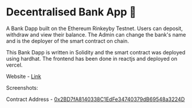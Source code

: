 # Decentralised Bank App 🏦

A Bank Dapp built on the Ethereum Rinkeyby Testnet. Users can deposit, withdraw and view their balance. The Admin can change the bank's name and is the deployer of the smart contract on chain.

This Bank Dapp is written in Solidity and the smart contract was deployed using hardhat. The frontend has been done in reactjs and deployed on vercel.

Website - [Link](https://bankdapp.vercel.app/)

Screenshots:

<!-- <img src="https://user-images.githubusercontent.com/77715088/181905189-b6a31924-c067-492d-92cf-2c9556e83ae4.png" width="550"> -->

Contract Address - [0x2BD7fA8140338C1EdFe34740379dB69548a3224D](https://rinkeby.etherscan.io/address/0x2BD7fA8140338C1EdFe34740379dB69548a3224D)  
